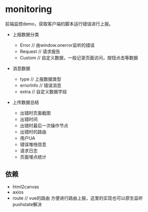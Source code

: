 # monitoring
前端监控demo，获取客户端的脚本运行错误进行上报。


 - 上报数据分类
   - Error   // 由window.onerror监听的错误
   - Request // 请求报告
   - Custom  // 自定义数据，一般记录页面访问，按钮点击等数据
   
 - 消息数据
   - type      // 上报数据类型
   - errorInfo // 错误消息
   - extra     // 自定义数据字段
 
 - 上传数据总结
   - 出错时页面截图
   - 出错时间
   - 出错时最后一次操作节点
   - 出错时的路由
   - 用户UA
   - 错误堆栈信息
   - 请求日志
   - 页面埋点统计
   

## 依赖
 - html2canvas
 - axios
 - route  // vue的路由 方便进行路由上报，这里的实现也可以原生监听pushstate解决
